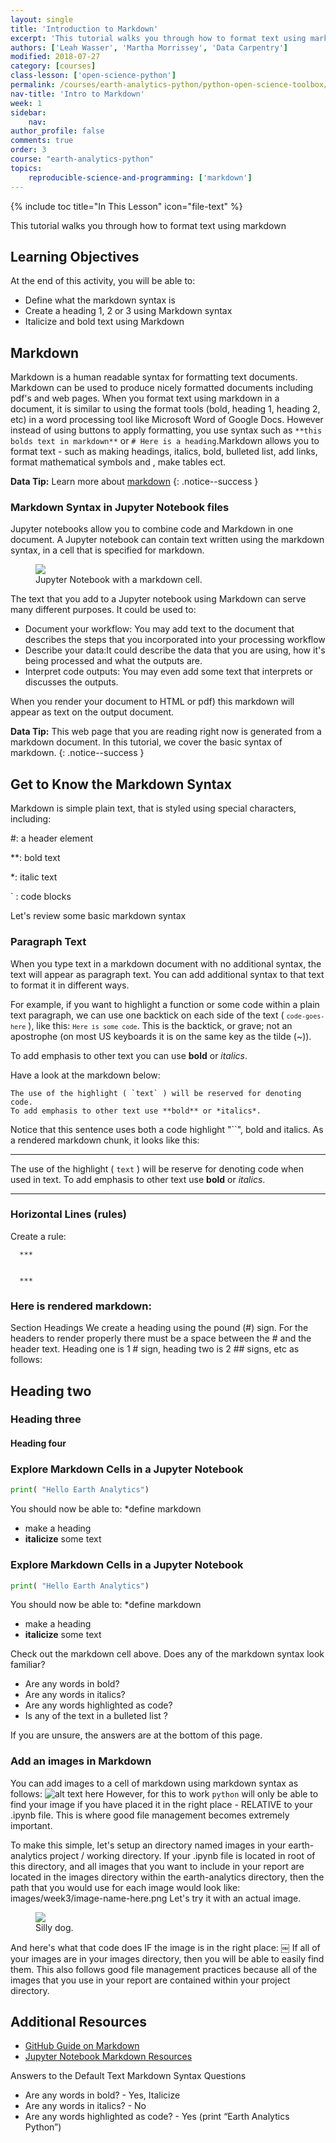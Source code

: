 ```yaml
---
layout: single
title: 'Introduction to Markdown'
excerpt: 'This tutorial walks you through how to format text using markdown.'
authors: ['Leah Wasser', 'Martha Morrissey', 'Data Carpentry']
modified: 2018-07-27
category: [courses]
class-lesson: ['open-science-python']
permalink: /courses/earth-analytics-python/python-open-science-toolbox/use-markdown-in-jupyter-notebooks/
nav-title: 'Intro to Markdown'
week: 1
sidebar:
    nav:
author_profile: false
comments: true
order: 3
course: "earth-analytics-python"
topics:
    reproducible-science-and-programming: ['markdown']
---
```

{% include toc title="In This Lesson" icon="file-text" %}

This tutorial walks you through how to format text using markdown

<div class='notice--success' markdown="1">

## <i class="fa fa-graduation-cap" aria-hidden="true"></i> Learning Objectives

At the end of this activity, you will be able to:

* Define what the markdown syntax is
* Create  a heading 1, 2 or 3 using Markdown syntax
* Italicize and bold text using Markdown

 
</div>
 
 
## Markdown 

Markdown is a human readable syntax for formatting text documents. Markdown can be used to produce nicely formatted documents including pdf's and web pages. When you format text using markdown in a document, it is similar to using the format tools (bold, heading 1, heading 2, etc) in a word processing tool like Microsoft Word of Google Docs. However instead of using buttons to apply formatting, you use syntax such as `**this bolds text in markdown**` or `# Here is a heading`.Markdown allows you to format text - such as making headings, italics, bold, bulleted list, add links, format mathematical symbols and , make tables ect. 



<i class="fa fa-star"></i>**Data Tip:**
Learn more about [markdown](http://jupyter-notebook.readthedocs.io/en/stable/examples/Notebook/Working%20With%20Markdown%20Cells.html)
{: .notice--success }


### Markdown Syntax in Jupyter Notebook files

Jupyter notebooks allow you to combine code and Markdown in one document. A Jupyter notebook can contain text written using the markdown syntax, in a cell that is specified for markdown. 


<figure>
 <a href="{{ site.url }}/images/courses/earth-analytics-python/python-interface/md-cell.png">
 <img src="{{ site.url }}/images/courses/earth-analytics-python/python-interface/md-cell.png"></a>
 <figcaption> Jupyter Notebook with a markdown cell.
 </figcaption>
</figure>



The text that you add to a Jupyter notebook using Markdown can serve many different purposes. It could be used to:

* Document your workflow: You may add text to the document that describes the steps that you incorporated into your processing workflow
* Describe your data:It could describe the data that you are using, how it's being processed and what the outputs are. 
* Interpret code outputs: You may even add some text that interprets or discusses the outputs. 

When you render your document to HTML or pdf) this markdown will appear as text on the output document. 


<i class="fa fa-star"></i>**Data Tip:**
This web page that you are reading right now is generated from a markdown document. In this tutorial, we cover the basic syntax of markdown.
{: .notice--success }

## Get to Know the Markdown Syntax

Markdown is simple plain text, that is styled using special characters, including:

#: a header element

**: bold text

*: italic text

` : code blocks

Let's review some basic markdown syntax


### Paragraph Text

When you type text in a markdown document with no additional syntax, the text
will appear as paragraph text. You can add additional syntax to that text
to format it in different ways.

For example, if you want to highlight a function or some code within a plain text
paragraph, we can use one backtick on each side of the text ( <code>`code-goes-here`</code> ),
like this: <code>`Here is some code`</code>. This is the backtick, or grave; not
an apostrophe (on most US keyboards it is on the same key as the tilde (~)).

To add emphasis to other text you can use **bold** or *italics*.

Have a look at the markdown below:

```
The use of the highlight ( `text` ) will be reserved for denoting code.
To add emphasis to other text use **bold** or *italics*.
```

Notice that this sentence uses both a code highlight "``", bold and italics.
As a rendered markdown chunk, it looks like this:

***

The use of the highlight ( `text` ) will be reserve for denoting code when
used in text. To add emphasis to other text use **bold** or *italics*.

***

### Horizontal Lines (rules)

Create a rule:

	  ***


	  ***

### Here is rendered markdown: 

Section Headings
We create a heading using the pound (#) sign. For the headers to render
properly there must be a space between the # and the header text.
Heading one is 1 # sign, heading two is 2 ## signs, etc as follows:

## Heading two

### Heading three

#### Heading four


### Explore Markdown Cells in a Jupyter Notebook 

```python
print( "Hello Earth Analytics")
```

You should now be able to: 
*define markdown 
* make a heading 
*  **italicize** some text 


### Explore Markdown Cells in a Jupyter Notebook 

```python
print( "Hello Earth Analytics")
```

You should now be able to: 
*define markdown 
* make a heading 
*  **italicize** some text 


Check out the markdown cell above. Does any of the markdown syntax look familiar?
* Are any words in bold?
* Are any words in italics?
* Are any words highlighted as code?
* Is any of the text in a bulleted list ? 

If you are unsure, the answers are at the bottom of this page.



### Add an images in Markdown
You can add images to a cell of markdown using markdown syntax as follows:
![alt text here](path-to-image-here)
However, for this to work `python` will only be able to find your image if you
have placed it in the right place - RELATIVE to your .ipynb file. This is where
good file management becomes extremely important.

To make this simple, let's setup an directory named images in your earth-analytics project / working directory. If your .ipynb file is located in root of this directory, and all images that you want to include in your report are located in the
images directory within the earth-analytics directory, then the path that you
would use for each image would look like:
images/week3/image-name-here.png
Let's try it with an actual image.

<figure>
 <a href="{{ site.url }}/images/courses/earth-analytics/lidar-raster-data-r/silly-dog.png">
 <img src="{{ site.url }}/images/courses/earth-analytics/lidar-raster-data-r/silly-dog.png"></a>
 <figcaption> Silly dog.
 </figcaption>
</figure>



And here's what that code does IF the image is in the right place:
￼
If all of your images are in your images directory, then you will be able to easily find them. This also follows good file management practices because all of the images that you use in your report are contained within your project directory.





<div class="notice--info" markdown="1">

## Additional Resources 

* <a href="https://guides.github.com/features/mastering-markdown/" target="_blank">GitHub Guide on Markdown</a>
* <a href="http://jupyter-notebook.readthedocs.io/en/stable/examples/Notebook/Working%20With%20Markdown%20Cells.html" target="_blank"> Jupyter Notebook Markdown Resources</a>


</div>


Answers to the Default Text Markdown Syntax Questions
* Are any words in bold? - Yes, Italicize 
* Are any words in italics? - No 
* Are any words highlighted as code? - Yes (print “Earth Analytics Python”)

